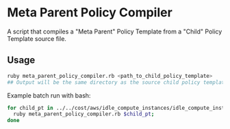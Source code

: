 # Meta Parent Policy Compiler

A script that compiles a "Meta Parent" Policy Template from a "Child" Policy Template source file.

## Usage

```sh
ruby meta_parent_policy_compiler.rb <path_to_child_policy_template>
## Output will be the same directory as the source child policy template with `_meta_parent.pt` suffix
```

Example batch run with bash:
```sh
for child_pt in ../../cost/aws/idle_compute_instances/idle_compute_instances.pt ../../cost/aws/object_storage_optimization/aws_object_storage_optimization.pt ../../cost/aws/old_snapshots/aws_delete_old_snapshots.pt ../../cost/aws/rightsize_compute_instances/aws_compute_rightsizing.pt ../../cost/aws/rightsize_ebs_volumes/aws_volumes_rightsizing.pt ../../cost/aws/unused_ip_addresses/aws_unused_ip_addresses.pt ../../cost/aws/unused_rds/unused_rds.pt ../../cost/aws/unused_volumes/aws_delete_unused_volumes.pt; do
  ruby meta_parent_policy_compiler.rb $child_pt;
done
```
